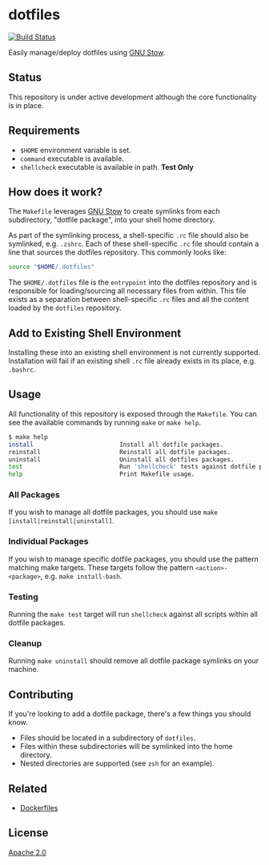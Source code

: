 # dotfiles

[![Build Status](https://travis-ci.org/ahawker/dotfiles.svg?branch=master)](https://travis-ci.org/ahawker/dotfiles)

Easily manage/deploy dotfiles using [GNU Stow](https://www.gnu.org/software/stow/).

## Status

This repository is under active development although the core functionality is in place.

## Requirements

* `$HOME` environment variable is set.
* `command` executable is available.
* `shellcheck` executable is available in path. **Test Only**

## How does it work?

The `Makefile` leverages [GNU Stow](https://www.gnu.org/software/stow/) to create symlinks from each subdirectory, "dotfile package", into your shell home directory.

As part of the symlinking process, a shell-specific `.rc` file should also be symlinked, e.g. `.zshrc`. Each of these shell-specific `.rc` file should contain a line that sources the dotfiles repository. This commonly looks like:

```bash
source "$HOME/.dotfiles"
```

The `$HOME/.dotfiles` file is the `entrypoint` into the dotfiles repository and is responsible for loading/sourcing all necessary files from within. This file exists as a separation between shell-specific `.rc` files and all the content loaded by the `dotfiles` repository.

## Add to Existing Shell Environment

Installing these into an existing shell environment is not currently supported. Installation will fail if an existing shell `.rc` file already exists in its place, e.g. `.bashrc`.

## Usage

All functionality of this repository is exposed through the `Makefile`. You can see the available commands by running `make` or `make help`.

```bash
$ make help
install                        Install all dotfile packages.
reinstall                      Reinstall all dotfile packages.
uninstall                      Uninstall all dotfiles packages.
test                           Run 'shellcheck' tests against dotfile packages.
help                           Print Makefile usage.
```

### All Packages

If you wish to manage all dotfile packages, you should use `make [install|reinstall|uninstall]`.

### Individual Packages

If you wish to manage specific dotfile packages, you should use the pattern matching make targets. These
targets follow the pattern `<action>-<package>`, e.g. `make install-bash`.

### Testing

Running the `make test` target will run `shellcheck` against all scripts within all dotfile packages.

### Cleanup

Running `make uninstall` should remove all dotfile package symlinks on your machine.

## Contributing

If you're looking to add a dotfile package, there's a few things you should know.

* Files should be located in a subdirectory of `dotfiles`.
* Files within these subdirectories will be symlinked into the home directory.
* Nested directories are supported (see `zsh` for an example).

## Related

* [Dockerfiles](https://github.com/ahawker/dockerfiles)

## License

[Apache 2.0](LICENSE)
